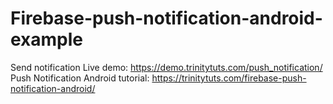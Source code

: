 # Firebase-push-notification-android-example
Send notification Live demo: https://demo.trinitytuts.com/push_notification/
Push Notification Android tutorial: https://trinitytuts.com/firebase-push-notification-android/
